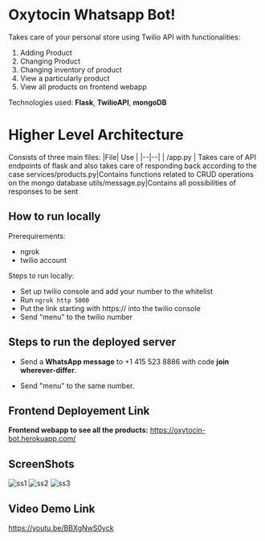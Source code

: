 # Oxytocin Whatsapp Bot!

Takes care of your personal store using Twilio API with functionalities:
1. Adding Product
2. Changing Product
3. Changing inventory of product
4. View a particularly product
5. View all products on frontend webapp

Technologies used:
**Flask**, **TwilioAPI**, **mongoDB**


# Higher Level Architecture

Consists of three main files:
|File|  Use |
|--|--|
| /app.py | Takes care of API endpoints of flask and also takes care of responding back according to the case
 services/products.py|Contains functions related to CRUD operations on the mongo database
  utils/message.py|Contains all possibilities of responses to be sent


## How to run locally

 Prerequirements:
 

 - ngrok
 - twilio account

Steps to run locally:

 - Set up twilio console and add your number to the whitelist
 - Run    `ngrok http 5000`
 - Put the link starting with https:// into the twilio console 
 - Send "menu" to the twilio number
 

## Steps to run the deployed server

 - Send a **WhatsApp message** to  +1 415 523 8886 with code **join
   wherever-differ**.
   
 - Send "menu" to the same number.

## Frontend Deployement Link

**Frontend webapp to see all the products:** https://oxytocin-bot.herokuapp.com/

## ScreenShots

![ss1](https://i.ibb.co/fSRd6z5/ss1.png)
![ss2](https://i.ibb.co/RcrWR4D/ss2.png)
![ss3](https://i.ibb.co/Z6TLLr6/ss3.png)

## Video Demo Link
https://youtu.be/BBXgNwS0yck
